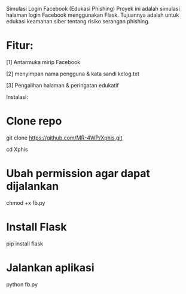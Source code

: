 Simulasi Login Facebook (Edukasi Phishing)
Proyek ini adalah simulasi halaman login Facebook menggunakan Flask. Tujuannya adalah untuk edukasi keamanan siber tentang risiko serangan phishing.

# Fitur:

[1] Antarmuka mirip Facebook

[2] menyimpan nama pengguna & kata sandi kelog.txt

[3] Pengalihan halaman & peringatan edukatif


Instalasi:
# Clone repo
git clone https://github.com/MR-4WP/Xphis.git

cd Xphis

# Ubah permission agar dapat dijalankan
chmod +x fb.py

# Install Flask
pip install flask

# Jalankan aplikasi
python fb.py
